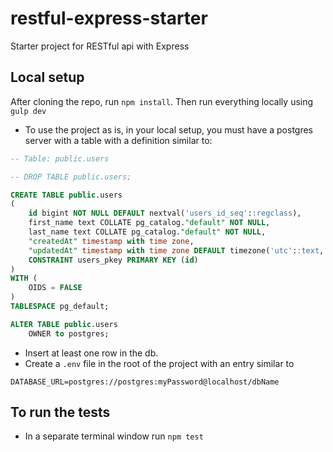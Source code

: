 # restful-express-starter

Starter project for RESTful api with Express

## Local setup

After cloning the repo, run `npm install`.
Then run everything locally using `gulp dev`

- To use the project as is, in your local setup, you must have a postgres server with a table with a definition similar to:

```sql
-- Table: public.users

-- DROP TABLE public.users;

CREATE TABLE public.users
(
    id bigint NOT NULL DEFAULT nextval('users_id_seq'::regclass),
    first_name text COLLATE pg_catalog."default" NOT NULL,
    last_name text COLLATE pg_catalog."default" NOT NULL,
    "createdAt" timestamp with time zone,
    "updatedAt" timestamp with time zone DEFAULT timezone('utc'::text, now()),
    CONSTRAINT users_pkey PRIMARY KEY (id)
)
WITH (
    OIDS = FALSE
)
TABLESPACE pg_default;

ALTER TABLE public.users
    OWNER to postgres;
```

- Insert at least one row in the db.
- Create a `.env` file in the root of the project with an entry similar to

```
DATABASE_URL=postgres://postgres:myPassword@localhost/dbName
```

## To run the tests

- In a separate terminal window run `npm test`
